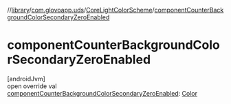 //[library](../../../index.md)/[com.glovoapp.uds](../index.md)/[CoreLightColorScheme](index.md)/[componentCounterBackgroundColorSecondaryZeroEnabled](component-counter-background-color-secondary-zero-enabled.md)

# componentCounterBackgroundColorSecondaryZeroEnabled

[androidJvm]\
open override val [componentCounterBackgroundColorSecondaryZeroEnabled](component-counter-background-color-secondary-zero-enabled.md): [Color](https://developer.android.com/reference/kotlin/androidx/compose/ui/graphics/Color.html)
